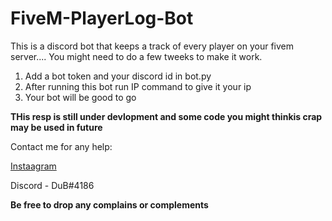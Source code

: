 # FiveM-PlayerLog-Bot

This is a discord bot that keeps a track of every player on your fivem server.... You might need to do a few tweeks to make it work.

1. Add a bot token and your discord id in bot.py
2. After running this bot run IP command to give it your ip
3. Your bot will be good to go

**THis resp is still under devlopment and some code you might thinkis crap may be used in future**

Contact me for any help:

[Instaagram](https://www.instagram.com/___y.o.g.e.s.h_/)

Discord - DuB#4186

**Be free to drop any complains or complements**
